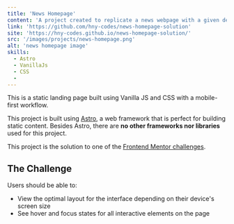 ```yaml
---
title: 'News Homepage'
content: 'A project created to replicate a news webpage with a given design guide'
link: 'https://github.com/hny-codes/news-homepage-solution'
site: 'https://hny-codes.github.io/news-homepage-solution/'
src: '/images/projects/news-homepage.png'
alt: 'news homepage image'
skills:
  - Astro
  - VanillaJs
  - CSS
  -
---
```


This is a static landing page built using Vanilla JS and CSS with a mobile-first workflow. 

This project is built using [Astro](https://astro.build/), a web framework that is perfect for building static content. Besides Astro, there are **no other frameworks nor libraries** used for this project.

This project is the solution to one of the [Frontend Mentor challenges](https://www.frontendmentor.io/challenges/news-homepage-H6SWTa1MFl).

## The Challenge

Users should be able to:

- View the optimal layout for the interface depending on their device's screen size
- See hover and focus states for all interactive elements on the page